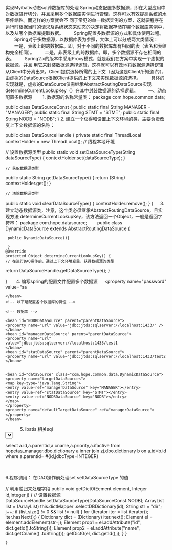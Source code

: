 实现Myibatis动态sql跨数据库的处理 
Spring动态配置多数据源，即在大型应用中对数据进行切分，并且采用多个数据库实例进行管理，这样可以有效提高系统的水平伸缩性。而这样的方案就会不 同于常见的单一数据实例的方案，这就要程序在运行时根据当时的请求及系统状态来动态的决定将数据存储在哪个数据库实例中，以及从哪个数据库提取数据。 
　　Spring配置多数据源的方式和具体使用过程。 
　　Spring对于多数据源，以数据库表为参照，大体上可以分成两大类情况： 
　　一是，表级上的跨数据库。即，对于不同的数据库却有相同的表（表名和表结构完全相同）。 
　　二是，非表级上的跨数据库。即，多个数据源不存在相同的表。 
　　Spring2.x的版本中采用Proxy模式，就是我们在方案中实现一个虚拟的数据源，并且 用它来封装数据源选择逻辑，这样就可以有效地将数据源选择逻辑从Client中分离出来。Client提供选择所需的上下文（因为这是Client所知道 的），由虚拟的DataSource根据Client提供的上下文来实现数据源的选择。 
　　具体的实现就是，虚拟的DataSource仅需继承AbstractRoutingDataSource实现determineCurrentLookupKey（）在其中封装数据源的选择逻辑。 
　　一、动态配置多数据源 
　　1. 数据源的名称常量类： 
package com.hope.common.data; 

public class DataSourceConst { 
	public static final String MANAGER = "MANAGER"; 
	public static final String STMT = "STMT"; 
	public static final String NODB = "NODB"; 
} 
2. 建立一个获得和设置上下文环境的类，主要负责改变上下文数据源的名称： 

public class DataSourceHandle { 
	private static final ThreadLocal contextHolder = new ThreadLocal(); // 线程本地环境 

// 设置数据源类型 
public static void setDataSourceType(String dataSourceType) { 
	contextHolder.set(dataSourceType); 
	} 

	// 获取数据源类型 
public static String getDataSourceType() { 
	return (String) contextHolder.get(); 
	} 

	// 清除数据源类型 
public static void clearDataSourceType() { 
	contextHolder.remove(); 
	} 
} 
　 
3. 建立动态数据源类，注意，这个类必须继承AbstractRoutingDataSource，且实现方法 determineCurrentLookupKey，该方法返回一个Object，一般是返回字符串： 
package com.hope.datasource; 
　　public class DynamicDataSource extends AbstractRoutingDataSource { 

     public DynamicDataSource(){ 
    
     } 
	@Override 
	protected Object determineCurrentLookupKey() { 
	// 在进行DAO操作前，通过上下文环境变量，获得数据源的类型 
return DataSourceHandle.getDataSourceType(); 
	} 

}　　4. 编写spring的配置文件配置多个数据源 
　<!-- spring配置多数据源 --> 
	<bean id="parentDataSource" 
	class="org.springframework.jdbc.datasource.DriverManagerDataSource"> 
	<property name="driverClassName" value="net.sourceforge.jtds.jdbc.Driver"></property> 
	<property name="username" value="sa"></property> 
	<property name="password" value="sa</property> 

	</bean> 
	<!-- 以下是配置各个数据库的特性 --> 

	<!-- 数据库 --> 

	<bean id="NODBDataSource" parent="parentDataSource"> 
	<property name="url" value="jdbc:jtds:sqlserver://localhost:1433/" /> 
	</bean> 
	<bean id="managerDataSource" parent="parentDataSource"> 
	<property name="url" 
	value="jdbc:jtds:sqlserver://localhost:1433/test1 
	</bean> 
	<bean id="statDataSource" parent="parentDataSource"> 
	<property name="url" value="jdbc:jtds:sqlserver://localhost:1433/test2 
	</bean> 


	<bean id="dataSource" class="com.hope.common.data.DynamicDataSource"> 
	<property name="targetDataSources"> 
	<map key-type="java.lang.String"> 
	<entry value-ref="managerDataSource" key="MANAGER"></entry> 
	<entry value-ref="statDataSource" key="STMT"></entry> 
	<entry value-ref="NODBDataSource" key="NODB"></entry> 
	</map> 
	</property> 
	<property name="defaultTargetDataSource" ref="managerDataSource"></property> 
	</bean> 

　 
　　5. ibatis 相关sql 
　　     
  <select id="selectDBDictionary" resultMap="BaseResultMap" parameterType="java.lang.Integer" > 
  
 select a.id,a.parentid,a.cname,a.priority,a.ifactive from hopetas_manager.dbo.dictionary a inner join zj.dbo.dictionary b on a.id=b.id  where a.parentid= #{id,jdbcType=INTEGER} 

   </select>　 

6.程序调用： 在DAO操作前处理set setDataSourceType 的值 

// 利用递归来处理字段 
public void getDict0(Eement element, Integer id,Integer j) { 
// 设置数据源 
DataSourceHandle.setDataSourceType(DataSourceConst.NODB); 
	ArrayList list = (ArrayList) this.dictMapper 
	.selectDBDictionary(id); 
	String str = "dir"; 
	j++; 
	if (list.size() != 0 && list != null) { 
	for (Iterator iter = list.iterator(); iter.hasNext();) { 
	Dictionary dict = (Dictionary) iter.next(); 
	Element el = element.addElement(str+j); 
	Element prop1 = el.addAttribute("id", dict.getId().toString()); 
	Element prop2 = el.addAttribute("name", dict.getCname() 
	.toString()); 
	getDict0(el, dict.getId(),j); 
	} 
	} 

	} 


